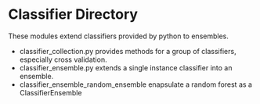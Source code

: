 # Classifier Directory
These modules extend classifiers provided by python to ensembles.

- classifier\_collection.py provides methods for a group of classifiers, especially cross validation.
- classifier\_ensemble.py extends a single instance classifier into an ensemble.
- classifier\_ensemble\_random\_ensemble enapsulate a random forest as a ClassifierEnsemble

